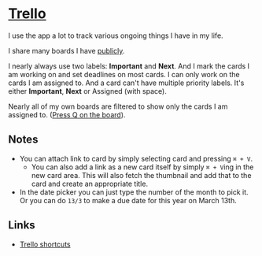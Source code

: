 # [Trello](https://trello.com)
I use the app a lot to track various ongoing things I have in my life.

I share many boards I have [publicly](../../sharing/my-trello.md).

I nearly always use two labels: __Important__ and __Next__. And I mark the cards I am working on and set deadlines on most cards. I can only work on the cards I am assigned to. And a card can't have multiple priority labels. It's either __Important__, __Next__ or Assigned (with space).

Nearly all of my own boards are filtered to show only the cards I am assigned to. ([Press Q on the board](https://trello.com/shortcuts)).

## Notes
- You can attach link to card by simply selecting card and pressing `⌘ + V`.
	- You can also add a link as a new card itself by simply `⌘ + V`ing in the new card area. This will also fetch the thumbnail and add that to the card and create an appropriate title.
- In the date picker you can just type the number of the month to pick it. Or you can do `13/3` to make a due date for this year on March 13th.

## Links
- [Trello shortcuts](https://trello.com/shortcuts)